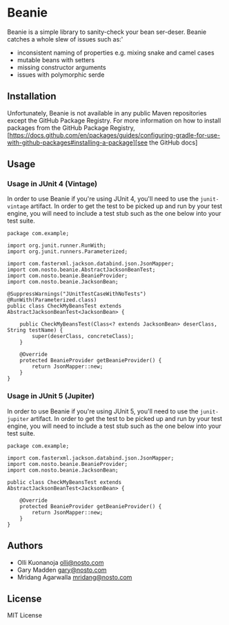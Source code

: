 # Beanie

Beanie is a simple library to sanity-check your bean ser-deser. Beanie catches a whole slew of issues such as:'

* inconsistent naming of properties e.g. mixing snake and camel cases
* mutable beans with setters
* missing constructor arguments
* issues with polymorphic serde

## Installation

Unfortunately, Beanie is not available in any public Maven repositories except the GitHub Package Registry. For more information on how to install packages
from the GitHub Package
Registry, [https://docs.github.com/en/packages/guides/configuring-gradle-for-use-with-github-packages#installing-a-package][see the GitHub docs]

## Usage


### Usage in JUnit 4 (Vintage)

In order to use Beanie if you're using JUnit 4, you'll need to use the `junit-vintage` artifact.
In order to get the test to be picked up and run by your test engine, you will need to
include a test stub such as the one below into your test suite.

```
package com.example;

import org.junit.runner.RunWith;
import org.junit.runners.Parameterized;

import com.fasterxml.jackson.databind.json.JsonMapper;
import com.nosto.beanie.AbstractJacksonBeanTest;
import com.nosto.beanie.BeanieProvider;
import com.nosto.beanie.JacksonBean;

@SuppressWarnings("JUnitTestCaseWithNoTests")
@RunWith(Parameterized.class)
public class CheckMyBeansTest extends AbstractJacksonBeanTest<JacksonBean> {

    public CheckMyBeansTest(Class<? extends JacksonBean> deserClass, String testName) {
        super(deserClass, concreteClass);
    }

    @Override
    protected BeanieProvider getBeanieProvider() {
        return JsonMapper::new;
    }
}
```

### Usage in JUnit 5 (Jupiter)

In order to use Beanie if you're using JUnit 5, you'll need to use the `junit-jupiter` artifact. 
In order to get the test to be picked up and run by your test engine, you will need to
include a test stub such as the one below into your test suite.

```
package com.example;

import com.fasterxml.jackson.databind.json.JsonMapper;
import com.nosto.beanie.BeanieProvider;
import com.nosto.beanie.JacksonBean;

public class CheckMyBeansTest extends AbstractJacksonBeanTest<JacksonBean> {

    @Override
    protected BeanieProvider getBeanieProvider() {
        return JsonMapper::new;
    }
}
```

## Authors

* Olli Kuonanoja <olli@nosto.com>
* Gary Madden <gary@nosto.com>
* Mridang Agarwalla <mridang@nosto.com>

## License

MIT License

[see the GitHub docs]: https://docs.github.com/en/packages/guides/configuring-gradle-for-use-with-github-packages#installing-a-package